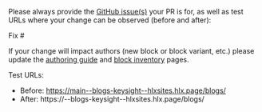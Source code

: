 Please always provide the [GitHub issue(s)](../issues) your PR is for, as well as test URLs where your change can be observed (before and after):

Fix #<gh-issue-id>

If your change will impact authors (new block or block variant, etc.) please update the [authoring guide](https://adobe.sharepoint.com/:w:/r/sites/HelixProjects/_layouts/15/Doc.aspx?sourcedoc=%7BE481F963-643C-4066-B9D2-597596DDAD53%7D&file=authoring%20guide.docx&action=default&mobileredirect=true) and [block inventory](https://adobe.sharepoint.com/:w:/r/sites/HelixProjects/_layouts/15/Doc.aspx?sourcedoc=%7BA5A312F2-2572-46C2-B174-E761DAC9BC0E%7D&file=block%20inventory.docx&action=default&mobileredirect=true) pages.

Test URLs:
- Before: https://main--blogs-keysight--hlxsites.hlx.page/blogs/
- After: https://<branch>--blogs-keysight--hlxsites.hlx.page/blogs/
